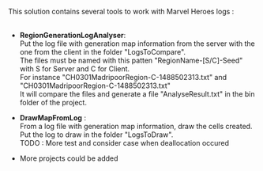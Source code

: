 This solution contains several tools to work with Marvel Heroes logs :<br>
<br>
- <b>RegionGenerationLogAnalyser</b>:<br>
    Put the log file with generation map information from the server with the one from the client in the folder "LogsToCompare".<br>
    The files must be named with this patten "RegionName-[S/C]-Seed" with S for Server and C for Client.<br>
    For instance "CH0301MadripoorRegion-C-1488502313.txt" and "CH0301MadripoorRegion-C-1488502313.txt"<br>
    It will compare the files and generate a file "AnalyseResult.txt" in the bin folder of the project.<br>

- <b>DrawMapFromLog</b> :<br>
    From a log file with generation map information, draw the cells created.<br>
    Put the log to draw in the folder "LogsToDraw".<br>
    TODO : More test and consider case when deallocation occured<br>
    
- More projects could be added
